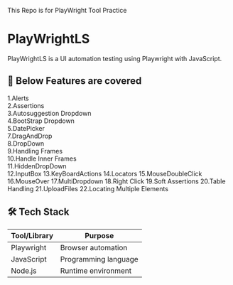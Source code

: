This Repo is for PlayWright Tool Practice 

# PlayWrightLS

PlayWrightLS is a UI automation testing using Playwright with JavaScript. 

## 🚀 Below Features are covered 
1.Alerts                        
2.Assertions                    
3.Autosuggestion Dropdown       
4.BootStrap Dropdown            
5.DatePicker                    
7.DragAndDrop                   
8.DropDown                      
9.Handling Frames               
10.Handle Inner Frames         
11.HiddenDropDown               
12.InputBox
13.KeyBoardActions
14.Locators
15.MouseDoubleClick
16.MouseOver
17.MultiDropdown
18.Right Click
19.Soft Assertions
20.Table Handling
21.UploadFiles
22.Locating Multiple Elements
                                
## 🛠️ Tech Stack

| Tool/Library      | Purpose                           |
|-------------------|-----------------------------------|
| Playwright        | Browser automation                |
| JavaScript        | Programming language              |
| Node.js           | Runtime environment               |



